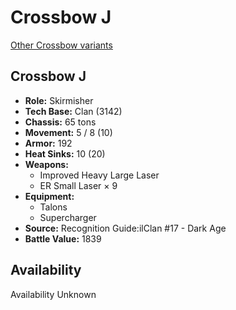 # Crossbow J

[Other Crossbow variants](../crossbow.md)

## Crossbow J
- **Role:** Skirmisher
- **Tech Base:** Clan (3142)
- **Chassis:** 65 tons
- **Movement:** 5 / 8 (10)
- **Armor:** 192
- **Heat Sinks:** 10 (20)
- **Weapons:**
  - Improved Heavy Large Laser
  - ER Small Laser × 9
- **Equipment:**
  - Talons
  - Supercharger
- **Source:** Recognition Guide:ilClan #17 - Dark Age
- **Battle Value:** 1839

## Availability

Availability Unknown

